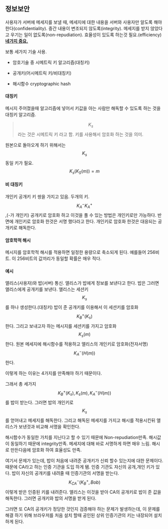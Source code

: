 ## 정보보안

사용자가 서버에 메세지를 보낼 때, 메세지에 대한 내용을 서버와 사용자만 알도록 해야한다(confidentiality). 중간 내용이 변조되지 않도록(integrity). 메세지를 받지 않았다고 우기는 일이 없도록(non-repudiation). 효율성이 있도록 하는것 필요.(efficiency) **<u>네가지 중요.</u>**

보통 세가지 기술 사용.

- 암호기술 중 시메트릭 키 알고리즘(대칭키)

- 공개키(어시메트릭 키/비대칭키)

- 해시함수 cryptographic hash

#### 대칭키

메시지 주어졌을때 알고리즘에 넣어서 키값을 아는 사람만 해독할 수 있도록 하는 것을 대칭키 알고리즘.

> $$K_s$$ 라는 것은 시메트릭 키 라고 함. 키를 사용해서 암호화 하는 것을 의미.

원본으로 돌아오게 하기 위해서는 $$K_s$$ 동일 키가 필요. $$K_s(K_S(m))=m$$

#### 비 대칭키

개인키 공개키 키 쌍을 가지고 있음. 두개의 키. $$K_A^- K_A^+$$ ,(-가 개인키) 공개키로 암호화 하고 이것을 풀 수 있는 방법은 개인키로만 가능하다. 반면에 개인키로 암호화 한것은 서명 했다라고 한다. 개인키로 암호화 한것은 대응되는 공개키로 해독한다. 

#### 암호학적 해시

메시지를 암호학적 해시를 적용하면 일정한 용량으로 축소되게 된다. 예를들어 256비트. 이 256비트의 값끼리가 동일할 확률은 매우 적다. 

#### 예시

앨리스(사용자)와 밥(서버) 통신. 앨리스가 밥에게 정보를 보낸다고 한다. 밥은 그러면 앨리스에게 공개키를 보낸다. 앨리스는 세션키$$K_s$$를 하나 생성한다.(대칭키) 밥이 준 공개키를 이용해서 이 세션키를 암호화$$K_B^+(K_s)$$ 한다. 그리고 보내고자 하는 메시지를 세션키를 가지고 암호화$$K_s(m)$$ 한다. 원본 메세지에 해시함수를 적용하고 앨리스의 개인키로 암호화(전자서명)$$K_A^-(H(m))$$ 한다. 

이렇게 하는 이유는 4가지를 만족해야 하기 때문이다. 

그래서 총 세가지 $$K_B^+(K_s),K_s(m),K_A^-(H(m))$$ 를 밥이 받는다. 그러면 밥의 개인키로 $$K_s$$ 를 얻어내고 메세지를 해독한다. 그리고 해독된 메세지를 가지고 해시를 적용시킨뒤 앨리스가 보낸것과 비교해 서명을 확인한다.

해시함수가 동일한 가치를 지닌다고 할 수 있기 때문에 Non-repudiation만족. 해시값이 동일하기 때문에 integrity만족. 메세지에 대해 바로 서명하게 하면 매우 느림. 해시로 만든다음에 암호화 하여 효율성도 만족.



여기서 문제가 있는데, 밥이 처음에 내려준 공개키가 신뢰 할수 있는지에 대한 문제이다. 때문에 CA라고 하는 인증 기관을 도입 하게 됌. 인증 기관도 자신의 공개,개인 키가 있다. 밥이 자신의 공개키를 내려줄 때 인증기관의 서명을 받는다.$$K_{CA}^-(K_B^+,Bob)$$ 이렇게 받은 인증된 키를 내려준다. 앨리스는 이것을 받아 CA의 공개키로 밥이 준 값을 해독한다. 그러면 공개키와 밥의 서명을 받게 된다. 



그러면 또 CA의 공개키가 정당한 것인지 검증해야 하는 문제가 발생하는데, 이 문제를 해결 하기 위해 브라우저를 처음 설치 할때 공인된 상위 인증기관의 키는 내장되어 설치하게 된다. 